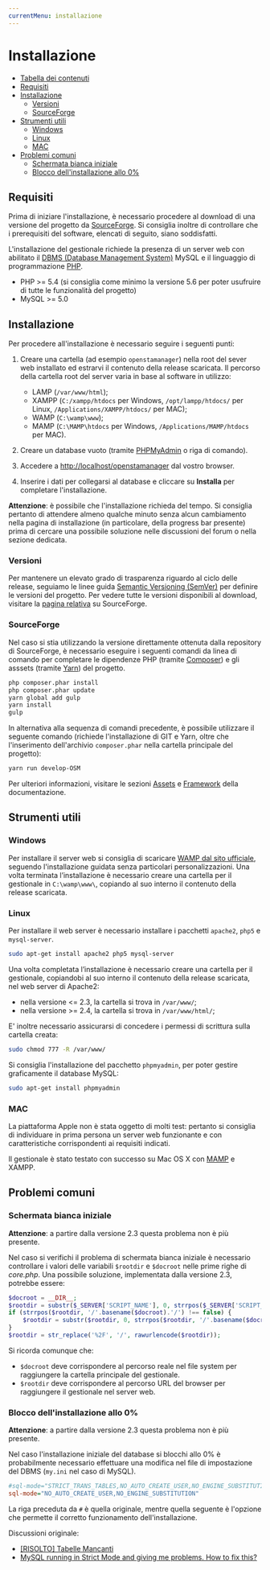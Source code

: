 ```yaml
---
currentMenu: installazione
---
```


# Installazione

<!-- TOC depthFrom:2 depthTo:6 orderedList:false updateOnSave:true withLinks:true -->

- [Tabella dei contenuti](#tabella-dei-contenuti)
- [Requisiti](#requisiti)
- [Installazione](#installazione)
    - [Versioni](#versioni)
    - [SourceForge](#sourceforge)
- [Strumenti utili](#strumenti-utili)
    - [Windows](#windows)
    - [Linux](#linux)
    - [MAC](#mac)
- [Problemi comuni](#problemi-comuni)
    - [Schermata bianca iniziale](#schermata-bianca-iniziale)
    - [Blocco dell'installazione allo 0%](#blocco-dellinstallazione-allo-0%25)

<!-- /TOC -->

## Requisiti

Prima di iniziare l'installazione, è necessario procedere al download di una versione del progetto da [SourceForge](https://sourceforge.net/p/openstamanager/). Si consiglia inoltre di controllare che i prerequisiti del software, elencati di seguito, siano soddisfatti.

L'installazione del gestionale richiede la presenza di un server web con abilitato il [DBMS (Database Management System)](https://it.wikipedia.org/wiki/Database_management_system) MySQL e il linguaggio di programmazione [PHP](http://php.net/).

- PHP >= 5.4 (si consiglia come minimo la versione 5.6 per poter usufruire di tutte le funzionalità del progetto)
- MySQL >= 5.0

## Installazione

Per procedere all'installazione è necessario seguire i seguenti punti:

1. Creare una cartella (ad esempio `openstamanager`) nella root del sever web installato ed estrarvi il contenuto della release scaricata. Il percorso della cartella root del server varia in base al software in utilizzo:

    - LAMP (`/var/www/html`);
    - XAMPP (`C:/xampp/htdocs` per Windows, `/opt/lampp/htdocs/` per Linux, `/Applications/XAMPP/htdocs/` per MAC);
    - WAMP (`C:\wamp\www`);
    - MAMP (`C:\MAMP\htdocs` per Windows, `/Applications/MAMP/htdocs` per MAC).

2. Creare un database vuoto (tramite [PHPMyAdmin](http://localhost/phpmyadmin/) o riga di comando).
3. Accedere a <http://localhost/openstamanager> dal vostro browser.
4. Inserire i dati per collegarsi al database e cliccare su **Installa** per completare l'installazione.

**Attenzione**: è possibile che l'installazione richieda del tempo. Si consiglia pertanto di attendere almeno qualche minuto senza alcun cambiamento nella pagina di installazione (in particolare, della progress bar presente) prima di cercare una possibile soluzione nelle discussioni del forum o nella sezione dedicata.

### Versioni

Per mantenere un elevato grado di trasparenza riguardo al ciclo delle release, seguiamo le linee guida [Semantic Versioning (SemVer)](http://semver.org/) per definire le versioni del progetto. Per vedere tutte le versioni disponibili al download, visitare la [pagina relativa](https://sourceforge.net/projects/openstamanager/files/) su SourceForge.

### SourceForge

Nel caso si stia utilizzando la versione direttamente ottenuta dalla repository di SourceForge, è necessario eseguire i seguenti comandi da linea di comando per completare le dipendenze PHP (tramite [Composer](https://getcomposer.org/)) e gli asssets (tramite [Yarn](https://yarnpkg.com/)) del progetto.

```bash
php composer.phar install
php composer.phar update
yarn global add gulp
yarn install
gulp
```

In alternativa alla sequenza di comandi precedente, è possibile utilizzare il seguente comando (richiede l'installazione di GIT e Yarn, oltre che l'inserimento dell'archivio `composer.phar` nella cartella principale del progetto):

```bash
yarn run develop-OSM
```

Per ulteriori informazioni, visitare le sezioni [Assets](https://sourceforge.net/p/openstamanager/wiki/Assets/) e [Framework](https://sourceforge.net/p/openstamanager/wiki/Framework/) della documentazione.

## Strumenti utili

### Windows

Per installare il server web si consiglia di scaricare [WAMP dal sito ufficiale](http://www.wampserver.com/en/#download-wrapper), seguendo l'installazione guidata senza particolari personalizzazioni.
Una volta terminata l’installazione è necessario creare una cartella per il gestionale in `C:\wamp\www\`, copiando al suo interno il contenuto della release scaricata.

### Linux

Per installare il web server è necessario installare i pacchetti `apache2`, `php5` e `mysql-server`.

```bash
sudo apt-get install apache2 php5 mysql-server
```

Una volta completata l’installazione è necessario creare una cartella per il gestionale, copiandobi al suo interno il contenuto della release scaricata, nel web server di Apache2:

- nella versione <= 2.3, la cartella si trova in `/var/www/`;
- nella versione >= 2.4, la cartella si trova in `/var/www/html/`;

E' inoltre necessario assicurarsi di concedere i permessi di scrittura sulla cartella creata:

```bash
sudo chmod 777 -R /var/www/
```

Si consiglia l'installazione del pacchetto `phpmyadmin`, per poter gestire graficamente il database MySQL:

```bash
sudo apt-get install phpmyadmin
```

### MAC

La piattaforma Apple non è stata oggetto di molti test: pertanto si consiglia di individuare in prima persona un server web funzionante e con caratteristiche corrispondenti ai requisiti indicati.

Il gestionale è stato testato con successo su Mac OS X con [MAMP](http://www.mamp.info/en/) e XAMPP.

## Problemi comuni

### Schermata bianca iniziale

**Attenzione**: a partire dalla versione 2.3 questa problema non è più presente.

Nel caso si verifichi il problema di schermata bianca iniziale è necessario controllare i valori delle variabili `$rootdir` e `$docroot` nelle prime righe di _core.php_. Una possibile soluzione, implementata dalla versione 2.3, potrebbe essere:

```php
$docroot = __DIR__;
$rootdir = substr($_SERVER['SCRIPT_NAME'], 0, strrpos($_SERVER['SCRIPT_NAME'], '/'));
if (strrpos($rootdir, '/'.basename($docroot).'/') !== false) {
    $rootdir = substr($rootdir, 0, strrpos($rootdir, '/'.basename($docroot).'/')).'/'.basename($docroot);
}
$rootdir = str_replace('%2F', '/', rawurlencode($rootdir));
```

Si ricorda comunque che:

- `$docroot` deve corrispondere al percorso reale nel file system per raggiungere la cartella principale del gestionale.
- `$rootdir` deve corrispondere al percorso URL del browser per raggiungere il gestionale nel server web.

### Blocco dell'installazione allo 0%

**Attenzione**: a partire dalla versione 2.3 questa problema non è più presente.

Nel caso l'installazione iniziale del database si blocchi allo 0% è probabilmente necessario effettuare una modifica nel file di impostazione del DBMS (`my.ini` nel caso di MySQL).

```ini
#sql-mode="STRICT_TRANS_TABLES,NO_AUTO_CREATE_USER,NO_ENGINE_SUBSTITUTION"
sql-mode="NO_AUTO_CREATE_USER,NO_ENGINE_SUBSTITUTION"
```

La riga preceduta da `#` è quella originale, mentre quella seguente è l'opzione che permette il corretto funzionamento dell'installazione.

Discussioni originale:

- [\[RISOLTO\] Tabelle Mancanti](http://www.openstamanager.com/forum/viewtopic.php?f=2&t=86981)
- [MySQL running in Strict Mode and giving me problems. How to fix this?](http://stackoverflow.com/questions/21667601/mysql-running-in-strict-mode-and-giving-me-problems-how-to-fix-this)
